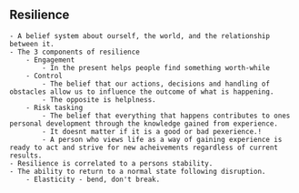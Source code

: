 ## Resilience
	- A belief system about ourself, the world, and the relationship between it.
	- The 3 components of resilience
		- Engagement
			- In the present helps people find something worth-while
		- Control
			- The belief that our actions, decisions and handling of obstacles allow us to influence the outcome of what is happening.
			- The opposite is helplness.
		- Risk tasking
			- The belief that everything that happens contributes to ones personal development through the knowledge gained from experience.
			- It doesnt matter if it is a good or bad pexerience.!
			- A person who views life as a way of gaining experience is ready to act and strive for new acheivements regardless of current results.
	- Resilience is correlated to a persons stability.
	- The ability to return to a normal state following disruption.
		- Elasticity - bend, don't break.